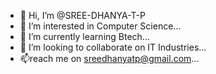 - 👋 Hi, I’m @SREE-DHANYA-T-P
- 👀 I’m interested in Computer Science...
- 🌱 I’m currently learning Btech...
- 💞️ I’m looking to collaborate on IT Industries...
- 📫reach me on sreedhanyatp@gmail.com...

<!---
SREE-DHANYA-T-P/SREE-DHANYA-T-P is a ✨ special ✨ repository because its `README.md` (this file) appears on your GitHub profile.
You can click the Preview link to take a look at your changes.
--->
